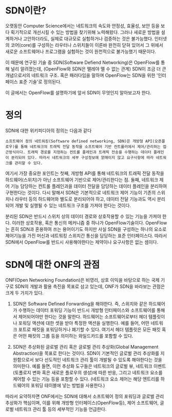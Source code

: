 # SDN이란?

오랫동안 Computer Science에서는 네트워크의 속도와 안정성, 효율성, 보안 등을 보다 획기적으로 개선시킬 수 있는 방법을 찾기위해 노력해왔다. 그러나 새로운 방법을 설계하거나 고안하더라도, 실제로 대규모로 실험하거나 검증하는 것은 불가능했다. 인터넷의 코어(core)를 구성하는 라우터나 스위치들이 이른바 완전히 닫혀 있어서 그 위에서 새로운 소프트웨어나 프로그램을 실험하는 것이 원천적으로 불가능했기 때문이다.

이 때문에 연구된 기술 중 SDN(Software Defiend Networking)은 OpenFlow를 통해 널리 알려졌는데, (OpenFlow와 SDN은 뗄레야 뗄 수 없는 관계) SDN이 조금 더 큰 개념으로서의 네트워크 구조. 혹은 패러다임을 말하며 OpenFlow는 SDN을 위한 '인터페이스 표준 기술'로 정의된다.

이 글에서는 OpenFlow를 설명하기에 앞서 SDN이 무엇인지 알아보고자 한다.

# 정의

SDN에 대한 위키피디아의 정의는 다음과 같다

```
소프트웨어 정의 네트워킹(Software defined networking, SDN)은 개방형 API(오픈플로우)를 통해 네트워크의 트래픽 전달 동작을 소프트웨어 기반 컨트롤러에서 제어/관리하는 접근방식이다. 트래픽 경로를 지정하는 컨트롤 플레인과 트래픽 전송을 수행하는 데이터 플레인이 분리되어 있다. 따라서 네트워크의 세부 구성정보에 얽매이지 않고 요구사항에 따라 네트워크를 관리할 수 있다.
```

여기서 가장 중요한 포인트는 첫째, 개방형 API를 통해 네트워크의 트래픽 전달 동작을 하드웨어(스위치)가 아닌 소프트웨어 기반으로 제어/관리한다는 점. 둘째, 네트워크 제어 기능 담당하는 컨트롤 플레인과을 데이터 전달을 담당하는 데이터 플레인을 분리하여 구현한다는 것이다. 다시 말해서 SDN은 기본적으로 네트워크 제어 기능이 기존의 스위치나 라우터 등의 하드웨어와 별도로 분리되어야 하고, 데이터 전달 기능과도 역시 분리되어 개발 및 실행될 수 있는 네트워크 구조를 가져야 한다는 것이다.

분리된 SDN은 반드시 스위치 상의 데이터 경로와 상호작용할 수 있는 기능을 가져야 한다. 이러한 상호작용, 혹은 통신의 메커니즘 중 하나가 OpenFlow기술이다. OpenFlow는 흔히 SDN과 혼용하여 쓰는 용어이기도 하지만 사실 SDN을 구성하는 하나의 요소로 제어기능을 가진 머신과 네트워킹 스위치간 통신을 담당하는 표준 인터페이스다. 따라서 SDN에서 OpenFlow를 반드시 사용해야한다는 제약이나 요구사항은 없는 셈이다.

# SDN에 대한 ONF의 관점

ONF(Open Networking Foundation)은 비영리, 상호 이익을 바탕으로 하는 국제 기구로 SDN의 개발과 활용 촉진을 목표로 삼고 있는데, ONF가 SDN을 바라보는 관점은 크게 두 가지가 있다.

1. SDN은 Software Defined Forwarding을 해야한다. 즉, 스위치와 같은 하드웨어가 수행하는 데이터 포워딩 기능이 반드시 개방형 인터페이스와 소프트웨어를 통해서 제어되어야만 한다는 것을 말한다. 하드웨어는 소프트웨어로부터 헤더 템플릿이나 포워딩 액션에 대한 셋을 받아 특정한 액션을 실행한다. 예를 들어, 어떤 네트워크 포트로 패킷을 포워딩하거나 폐기할 수 있다. 여기서 헤더 템플릿은 모든 패킷 혹은 어떤 패킷의 그룹 등을 의미하는 와일드카드를 포함할 수 있다. 

2. SDN은 추상화된 글로벌 관리 혹은 글로벌 관리 추상화(Global Management Abstraction)을 목표로 한다는 것이다. SDN이 기본적인 글로벌 관리 추상화를 지원함으로서 보다 선도적인 네트워크 관리 툴이 개발될 수 있도록 해야한다는 것을 의미한다. 예를 들면, 이런 추상화 도구들은 네트워크의 글로벌 뷰, 네트워크 이벤트(토폴로지 변화 혹은 새로운 플로우의 생성)에 따른 반응, 그리고 네트워크 요소를 제어할 수 있는 기능 등을 포함할 수 있다. (네트워크 요소 제어는 해당 엔트리를 하드웨어의 포워딩 테이블에 넣는 방법을 사용한다.)

따라서 요약하자면 ONF에서는 SDN에 대해서 소프트웨어 정의 포워딩과 글로벌 관리 추상화가 핵심이며, 이를 위해 개방형 인터페이스(OpenFlow등), 제어 소프트웨어, 글로벌 네트워크 관리 툴 등의 세부적인 기능을 언급한다.
